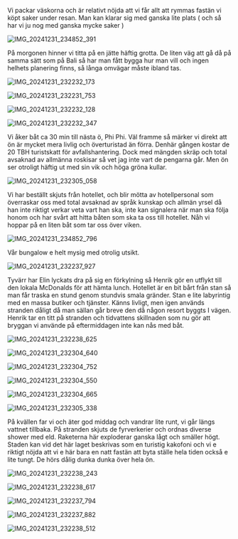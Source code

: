 Vi packar väskorna och är relativt nöjda att vi får allt att rymmas fastän vi köpt saker under resan.
Man kan klarar sig med ganska lite plats ( och så har vi ju nog med ganska mycke saker )


![IMG_20241231_234852_391](https://github.com/user-attachments/assets/8d053c1a-7783-4367-bed4-78e48c5cff9b)


På morgonen hinner vi titta på en jätte häftig
grotta. De liten väg att gå då  på samma sätt
som på Bali så har man fått bygga hur man vill och ingen helhets planering finns, så
långa omvägar måste ibland tas.

![IMG_20241231_232232_173](https://github.com/user-attachments/assets/c16e8ade-e2a1-4d60-bbf1-a668d4730dea)


![IMG_20241231_232231_753](https://github.com/user-attachments/assets/3169cf3c-7645-4d18-9127-d23147d12584)


![IMG_20241231_232232_128](https://github.com/user-attachments/assets/2fde8984-63a0-45da-88c9-e616631dd450)


![IMG_20241231_232232_347](https://github.com/user-attachments/assets/299455b0-74ef-4227-b928-26f9a934cd4b)


Vi åker båt ca 30 min till nästa ö,
Phi Phi. Väl framme så märker vi direkt att 
ön är mycket mera livlig och överturistad än förra. Denhär gången 
kostar de 20 TBH turistskatt för avfallshantering. Dock med mängden skräp
och total avsaknad av allmänna roskisar så vet jag inte
vart de pengarna går. Men ön ser otroligt 
häftig ut med sin vik och höga gröna kullar.

![IMG_20241231_232305_058](https://github.com/user-attachments/assets/958aad7b-c2cc-4bdd-9942-dbba9715afec)


Vi har beställt skjuts från hotellet, och blir 
mötta av hotellpersonal som överraskar oss med
total avsaknad av språk kunskap och allmän yrsel
då han inte riktigt verkar veta vart han ska, inte 
kan signalera när man ska följa honom och har svårt
att hitta båten som ska ta oss till hotellet.
Nåh vi hoppar på en liten båt som tar oss över viken.

![IMG_20241231_234852_796](https://github.com/user-attachments/assets/98be9138-f47d-4dff-8c70-6e21837b1fb6)


Vår bungalow e helt mysig med otrolig utsikt.

![IMG_20241231_232237_927](https://github.com/user-attachments/assets/df5c88c9-01ee-4e0c-9903-632b9982b578)



Tyvärr har Elin lyckats dra på sig en förkylning så Henrik gör en utflykt
till den lokala McDonalds för att hämta lunch. Hotellet är en bit bårt från
stan så man får traska en stund genom stundvis
smala gränder. Stan e lite labyrintig med
en massa butiker och tjänster. Känns livligt,
men igen används stranden dåligt då man sällan
går breve den då någon resort byggts I vägen. Henrik tar en 
titt på stranden och tidvattens skillnaden 
som nu gör att bryggan vi använde på eftermiddagen 
inte kan nås med båt.

![IMG_20241231_232238_625](https://github.com/user-attachments/assets/85fbe9a2-e0f6-443c-86c9-429beaa2fc56)


![IMG_20241231_232304_640](https://github.com/user-attachments/assets/38ccd1e1-cd0d-445d-af95-4e5550a7fe9b)


![IMG_20241231_232304_752](https://github.com/user-attachments/assets/9ee9d981-d45e-43fc-a549-d54ecf59b116)


![IMG_20241231_232304_550](https://github.com/user-attachments/assets/dac768a0-18f7-4958-86bb-1047449585f7)


![IMG_20241231_232304_665](https://github.com/user-attachments/assets/62175b5f-2564-48cc-9fcf-647b864bf5d6)


![IMG_20241231_232305_338](https://github.com/user-attachments/assets/4f818d2a-fc1f-4f74-b00f-9556857105a4)


På kvällen far vi och äter god middag och vandrar lite runt, vi går längs vattnet tillbaka.
På stranden skjuts de fyrverkerier och ordnas diverse shower med eld.
Raketerna här exploderar ganska lågt och smäller högt.
Staden kan vid det här laget beskrivas som en turistig
kakofoni och vi e riktigt nöjda att vi e här bara en natt
fastän att byta ställe hela tiden också e lite tungt. De hörs dålig dunka dunka över hela ön.

![IMG_20241231_232238_243](https://github.com/user-attachments/assets/042e5fcd-ef00-4bf0-93b5-ac04cbd717a9)


![IMG_20241231_232238_617](https://github.com/user-attachments/assets/d3c2cfc8-f11d-4755-a4de-dfacf4590ae1)


![IMG_20241231_232237_794](https://github.com/user-attachments/assets/7643271d-665d-41e5-9c25-ccdd17caf0f6)


![IMG_20241231_232237_882](https://github.com/user-attachments/assets/5e825835-1acc-4da8-9529-2bc92c933323)


![IMG_20241231_232238_512](https://github.com/user-attachments/assets/818d1e61-6eaf-4dcb-a020-5ad5d126fd82)

